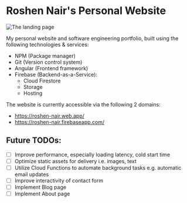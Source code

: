 # Roshen Nair's Personal Website

![The landing page](https://firebasestorage.googleapis.com/v0/b/roshen-nair.appspot.com/o/project-images%2Fpersonal-website.jpg?alt=media&token=a1f65e70-264d-4e47-8632-3d2fd86d5e1b)

My personal website and software engineering portfolio, built using the following technologies & services:
- NPM (Package manager)
- Git (Version control system)
- Angular (Frontend framework)
- Firebase (Backend-as-a-Service): 
	- Cloud Firestore
	- Storage
	- Hosting

The website is currently accessible via the following 2 domains:
- https://roshen-nair.web.app/
- https://roshen-nair.firebaseapp.com/

## Future TODOs:
- [ ] Improve performance, especially loading latency, cold start time
- [ ] Optimize static assets for delivery i.e. images, text
- [ ] Utilize Cloud Functions to automate background tasks e.g. automatic email updates
- [ ] Improve interactivity of contact form
- [ ] Implement Blog page
- [ ] Implement About page
